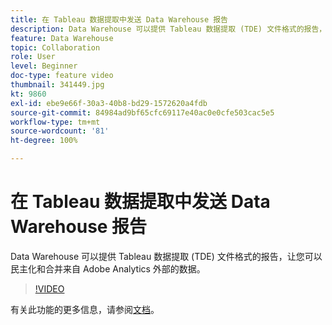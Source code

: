 ```yaml
---
title: 在 Tableau 数据提取中发送 Data Warehouse 报告
description: Data Warehouse 可以提供 Tableau 数据提取 (TDE) 文件格式的报告，让您可以民主化和合并来自 Adobe Analytics 外部的数据。
feature: Data Warehouse
topic: Collaboration
role: User
level: Beginner
doc-type: feature video
thumbnail: 341449.jpg
kt: 9860
exl-id: ebe9e66f-30a3-40b8-bd29-1572620a4fdb
source-git-commit: 84984ad9bf65cfc69117e40ac0e0cfe503cac5e5
workflow-type: tm+mt
source-wordcount: '81'
ht-degree: 100%

---
```


# 在 Tableau 数据提取中发送 Data Warehouse 报告

Data Warehouse 可以提供 Tableau 数据提取 (TDE) 文件格式的报告，让您可以民主化和合并来自 Adobe Analytics 外部的数据。

>[!VIDEO](https://video.tv.adobe.com/v/341449/?quality=12&learn=on)

有关此功能的更多信息，请参阅[文档](https://experienceleague.adobe.com/docs/analytics/export/data-warehouse/t-tableau.html?lang=zh-Hans)。

